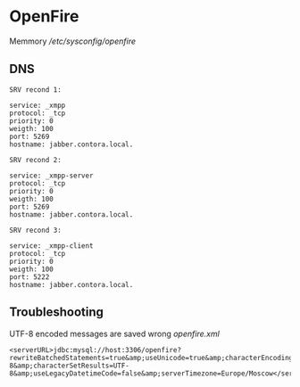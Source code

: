 # OpenFire
Memmory
_/etc/sysconfig/openfire_


## DNS
```
SRV recond 1:

service: _xmpp
protocol: _tcp
priority: 0
weigth: 100
port: 5269
hostname: jabber.contora.local.
```
```
SRV recond 2:

service: _xmpp-server
protocol: _tcp
priority: 0
weigth: 100
port: 5269
hostname: jabber.contora.local.
```
```
SRV recond 3:

service: _xmpp-client
protocol: _tcp
priority: 0
weigth: 100
port: 5222
hostname: jabber.contora.local.
```

## Troubleshooting
UTF-8 encoded messages are saved wrong
_openfire.xml_
```
<serverURL>jdbc:mysql://host:3306/openfire?rewriteBatchedStatements=true&amp;useUnicode=true&amp;characterEncoding=UTF-8&amp;characterSetResults=UTF-8&amp;useLegacyDatetimeCode=false&amp;serverTimezone=Europe/Moscow</serverURL>
```
